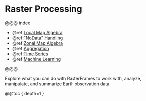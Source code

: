 # Raster Processing

@@@ index

* @ref:[Local Map Algebra](local-algebra.md)
* @ref:["NoData" Handling](nodata-handling.md)
* @ref:[Zonal Map Algebra](zonal-algebra.md)
* @ref:[Aggregation](aggregation.md)
* @ref:[Time Series](time-series.md)
* @ref:[Machine Learning](machine-learning.md)

@@@


Explore what you can do with RasterFrames to work with, analyze, manipulate, and summarize Earth observation data.

@@toc { depth=1 }